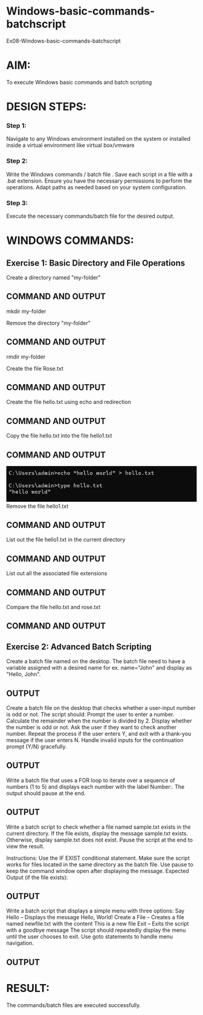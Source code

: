 # Windows-basic-commands-batchscript
Ex08-Windows-basic-commands-batchscript

# AIM:
To execute Windows basic commands and batch scripting

# DESIGN STEPS:

### Step 1:

Navigate to any Windows environment installed on the system or installed inside a virtual environment like virtual box/vmware 

### Step 2:

Write the Windows commands / batch file . Save each script in a file with a .bat extension. Ensure you have the necessary permissions to perform the operations. Adapt paths as needed based on your system configuration.
### Step 3:

Execute the necessary commands/batch file for the desired output. 




# WINDOWS COMMANDS:
## Exercise 1: Basic Directory and File Operations
Create a directory named "my-folder"

## COMMAND AND OUTPUT
mkdir my-folder

[](./1.png)

Remove the directory "my-folder"

## COMMAND AND OUTPUT
rmdir my-folder

[](./2.png)

Create the file Rose.txt

## COMMAND AND OUTPUT
[](./3.png)

Create the file hello.txt using echo and redirection

## COMMAND AND OUTPUT

[](./4.png)
Copy the file hello.txt into the file hello1.txt

## COMMAND AND OUTPUT
![alt text](4.png)
Remove the file hello1.txt

## COMMAND AND OUTPUT

List out the file hello1.txt in the current directory

## COMMAND AND OUTPUT

List out all the associated file extensions 

## COMMAND AND OUTPUT


Compare the file hello.txt and rose.txt

## COMMAND AND OUTPUT

## Exercise 2: Advanced Batch Scripting
Create a batch file named on the desktop. The batch file need to have a variable assigned with a desired name for ex. name="John" and display as "Hello, John".





## OUTPUT



Create a batch file  on the desktop that checks whether a user-input number is odd or not. The script should:
Prompt the user to enter a number.
Calculate the remainder when the number is divided by 2.
Display whether the number is odd or not.
Ask the user if they want to check another number.
Repeat the process if the user enters Y, and exit with a thank-you message if the user enters N.
Handle invalid inputs for the continuation prompt (Y/N) gracefully.



## OUTPUT




Write a batch file that uses a FOR loop to iterate over a sequence of numbers (1 to 5) and displays each number with the label Number:. The output should pause at the end.




## OUTPUT




Write a batch script to check whether a file named sample.txt exists in the current directory. If the file exists, display the message sample.txt exists. Otherwise, display sample.txt does not exist. Pause the script at the end to view the result.

Instructions:
Use the IF EXIST conditional statement.
Make sure the script works for files located in the same directory as the batch file.
Use pause to keep the command window open after displaying the message.
Expected Output (if the file exists):

## OUTPUT


Write a batch script that displays a simple menu with three options:
Say Hello – Displays the message Hello, World!
Create a File – Creates a file named newfile.txt with the content This is a new file
Exit – Exits the script with a goodbye message
The script should repeatedly display the menu until the user chooses to exit. Use goto statements to handle menu navigation.


## OUTPUT



# RESULT:
The commands/batch files are executed successfully.

